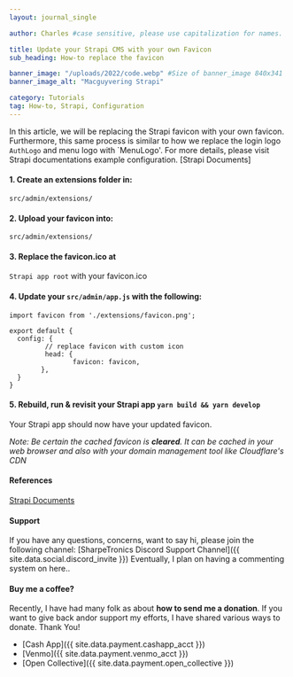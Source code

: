 ```yaml
---
layout: journal_single

author: Charles #case sensitive, please use capitalization for names.

title: Update your Strapi CMS with your own Favicon
sub_heading: How-to replace the favicon

banner_image: "/uploads/2022/code.webp" #Size of banner_image 840x341
banner_image_alt: "Macguyvering Strapi"

category: Tutorials
tag: How-to, Strapi, Configuration
---
```

  In this article, we will be replacing the Strapi favicon with your own favicon. Furthermore, this same process is similar to how we replace the login logo `AuthLogo` and menu logo with `MenuLogo'. For more details, please visit Strapi documentations example configuration. [Strapi Documents] 

#### 1. Create an extensions folder in: 

`src/admin/extensions/`

#### 2. Upload your favicon into: 
`src/admin/extensions/`

#### 3. Replace the **favicon.ico** at 
`Strapi app root` with your favicon.ico

#### 4. Update your `src/admin/app.js` with the following:
```
import favicon from './extensions/favicon.png';

export default {
  config: {
         // replace favicon with custom icon
         head: {
                favicon: favicon,
        },
  }
}
```
#### 5. Rebuild, run & revisit your Strapi app `yarn build && yarn develop`
Your Strapi app should now have your updated favicon.

*Note: Be certain the *cached favicon* is **cleared**. It can be cached in your web browser and also with your domain management tool like Cloudflare's CDN*

#### References
[Strapi Documents](https://docs.strapi.io/developer-docs/latest/development/admin-customization.html#configuration-options)

#### Support

If you have any questions, concerns, want to say hi, please join the following channel: [SharpeTronics Discord Support Channel]({{ site.data.social.discord_invite }}) Eventually, I plan on having a commenting system on here..

#### Buy me a coffee?
Recently, I have had many folk as about **how to send me a donation**. If you want to give back andor support my efforts, I have shared various ways to donate. Thank You!

- [Cash App]({{ site.data.payment.cashapp_acct }})
- [Venmo]({{ site.data.payment.venmo_acct }})
- [Open Collective]({{ site.data.payment.open_collective }})